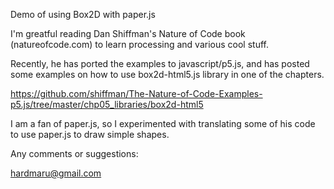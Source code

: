 Demo of using Box2D with paper.js

I'm greatful reading Dan Shiffman's Nature of Code book (natureofcode.com) to learn processing and various cool stuff.

Recently, he has ported the examples to javascript/p5.js, and has posted some examples on how to use box2d-html5.js library in one of the chapters.

https://github.com/shiffman/The-Nature-of-Code-Examples-p5.js/tree/master/chp05_libraries/box2d-html5

I am a fan of paper.js, so I experimented with translating some of his code to use paper.js to draw simple shapes.

Any comments or suggestions:

hardmaru@gmail.com
